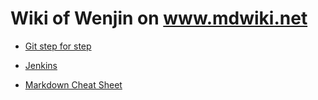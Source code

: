 # Wiki of Wenjin on www.mdwiki.net

* [Git step for step](/Git)
* [Jenkins](/Jenkins)

* [Markdown Cheat Sheet](/markdown)